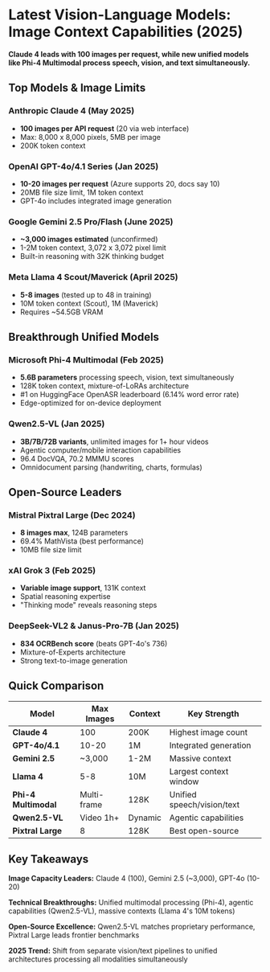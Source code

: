 # Latest Vision-Language Models: Image Context Capabilities (2025)

**Claude 4 leads with 100 images per request, while new unified models like Phi-4 Multimodal process speech, vision, and text simultaneously.**

## Top Models & Image Limits

### Anthropic Claude 4 (May 2025)
- **100 images per API request** (20 via web interface)
- Max: 8,000 x 8,000 pixels, 5MB per image
- 200K token context

### OpenAI GPT-4o/4.1 Series (Jan 2025)
- **10-20 images per request** (Azure supports 20, docs say 10)
- 20MB file size limit, 1M token context
- GPT-4o includes integrated image generation

### Google Gemini 2.5 Pro/Flash (June 2025)
- **~3,000 images estimated** (unconfirmed)
- 1-2M token context, 3,072 x 3,072 pixel limit
- Built-in reasoning with 32K thinking budget

### Meta Llama 4 Scout/Maverick (April 2025)
- **5-8 images** (tested up to 48 in training)
- 10M token context (Scout), 1M (Maverick)
- Requires ~54.5GB VRAM

## Breakthrough Unified Models

### Microsoft Phi-4 Multimodal (Feb 2025)
- **5.6B parameters** processing speech, vision, text simultaneously
- 128K token context, mixture-of-LoRAs architecture
- #1 on HuggingFace OpenASR leaderboard (6.14% word error rate)
- Edge-optimized for on-device deployment

### Qwen2.5-VL (Jan 2025)
- **3B/7B/72B variants**, unlimited images for 1+ hour videos
- Agentic computer/mobile interaction capabilities
- 96.4 DocVQA, 70.2 MMMU scores
- Omnidocument parsing (handwriting, charts, formulas)

## Open-Source Leaders

### Mistral Pixtral Large (Dec 2024)
- **8 images max**, 124B parameters
- 69.4% MathVista (best performance)
- 10MB file size limit

### xAI Grok 3 (Feb 2025)
- **Variable image support**, 131K context
- Spatial reasoning expertise
- "Thinking mode" reveals reasoning steps

### DeepSeek-VL2 & Janus-Pro-7B (Jan 2025)
- **834 OCRBench score** (beats GPT-4o's 736)
- Mixture-of-Experts architecture
- Strong text-to-image generation

## Quick Comparison

| **Model** | **Max Images** | **Context** | **Key Strength** |
|-----------|----------------|-------------|------------------|
| **Claude 4** | 100 | 200K | Highest image count |
| **GPT-4o/4.1** | 10-20 | 1M | Integrated generation |
| **Gemini 2.5** | ~3,000 | 1-2M | Massive context |
| **Llama 4** | 5-8 | 10M | Largest context window |
| **Phi-4 Multimodal** | Multi-frame | 128K | Unified speech/vision/text |
| **Qwen2.5-VL** | Video 1h+ | Dynamic | Agentic capabilities |
| **Pixtral Large** | 8 | 128K | Best open-source |

## Key Takeaways

**Image Capacity Leaders:** Claude 4 (100), Gemini 2.5 (~3,000), GPT-4o (10-20)

**Technical Breakthroughs:** Unified multimodal processing (Phi-4), agentic capabilities (Qwen2.5-VL), massive contexts (Llama 4's 10M tokens)

**Open-Source Excellence:** Qwen2.5-VL matches proprietary performance, Pixtral Large leads frontier benchmarks

**2025 Trend:** Shift from separate vision/text pipelines to unified architectures processing all modalities simultaneously